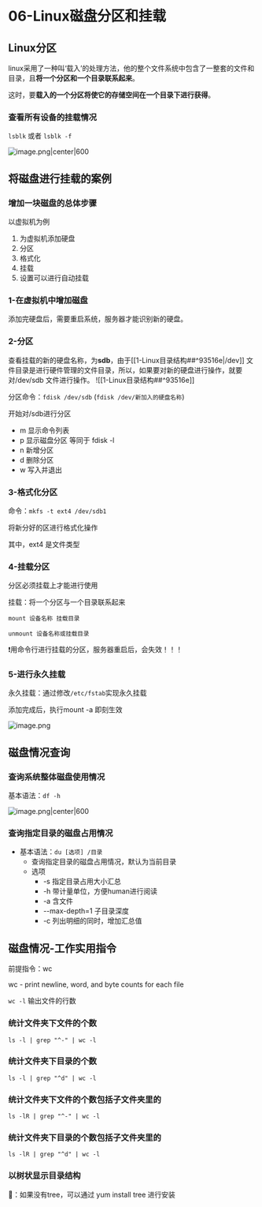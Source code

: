 # 06-Linux磁盘分区和挂载

## Linux分区

linux采用了一种叫‘载入’的处理方法，他的整个文件系统中包含了一整套的文件和目录，且**将一个分区和一个目录联系起来**。

这时，要**载入的一个分区将使它的存储空间在一个目录下进行获得**。

### 查看所有设备的挂载情况

`lsblk` 或者 `lsblk -f`

![image.png|center|600](https://jsd.cdn.zzko.cn/gh/NEUQer-xing/Markdown_images@master/images-2/20230719233123.png)

## 将磁盘进行挂载的案例

### 增加一块磁盘的总体步骤

以虚拟机为例

1.  为虚拟机添加硬盘
2. 分区
3. 格式化
4. 挂载
5. 设置可以进行自动挂载

### 1-在虚拟机中增加磁盘

添加完硬盘后，需要重启系统，服务器才能识别新的硬盘。

### 2-分区

查看挂载的新的硬盘名称，为**sdb**，由于[[1-Linux目录结构##^93516e|/dev]] 文件目录是进行硬件管理的文件目录，所以，如果要对新的硬盘进行操作，就要对/dev/sdb 文件进行操作。
![[1-Linux目录结构##^93516e]]

分区命令：`fdisk /dev/sdb`  (`fdisk /dev/新加入的硬盘名称`)

开始对/sdb进行分区

- m 显示命令列表
- p 显示磁盘分区 等同于 fdisk -l
- n  新增分区
- d  删除分区
- w 写入并退出

### 3-格式化分区

命令：`mkfs -t ext4 /dev/sdb1` 

将新分好的区进行格式化操作

其中，ext4 是文件类型

### 4-挂载分区

分区必须挂载上才能进行使用

挂载：将一个分区与一个目录联系起来

`mount 设备名称 挂载目录`

`unmount 设备名称或挂载目录`

❗️用命令行进行挂载的分区，服务器重启后，会失效！！！

### 5-进行永久挂载

永久挂载：通过修改`/etc/fstab`实现永久挂载

添加完成后，执行mount -a 即刻生效

![image.png](https://jsd.cdn.zzko.cn/gh/NEUQer-xing/Markdown_images@master/images-2/20230720090811.png)

## 磁盘情况查询

### 查询系统整体磁盘使用情况

基本语法：`df -h`

![image.png|center|600](https://jsd.cdn.zzko.cn/gh/NEUQer-xing/Markdown_images@master/images-2/20230720091041.png)

### 查询指定目录的磁盘占用情况

- 基本语法：`du [选项] /目录`
	- 查询指定目录的磁盘占用情况，默认为当前目录
	- 选项
		- -s 指定目录占用大小汇总
		- -h 带计量单位，方便human进行阅读
		- -a 含文件
		- --max-depth=1 子目录深度
		- -c 列出明细的同时，增加汇总值


## 磁盘情况-工作实用指令

前提指令：wc

wc  -  print  newline, word, and byte counts for each file

`wc -l` 输出文件的行数

### 统计文件夹下文件的个数

`ls -l | grep "^-" | wc -l`

### 统计文件夹下目录的个数

`ls -l | grep "^d" | wc -l`

### 统计文件夹下文件的个数包括子文件夹里的

`ls -lR | grep "^-" | wc -l`

### 统计文件夹下目录的个数包括子文件夹里的

`ls -lR | grep "^d" | wc -l`

### 以树状显示目录结构

📢：如果没有tree，可以通过 yum install tree 进行安装

